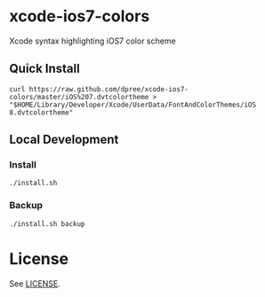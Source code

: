 # xcode-ios7-colors

Xcode syntax highlighting iOS7 color scheme

## Quick Install

    curl https://raw.github.com/dpree/xcode-ios7-colors/master/iOS%207.dvtcolortheme > "$HOME/Library/Developer/Xcode/UserData/FontAndColorThemes/iOS 8.dvtcolortheme"

## Local Development

### Install

    ./install.sh

### Backup

    ./install.sh backup

# License

See [LICENSE](LICENSE.txt).
